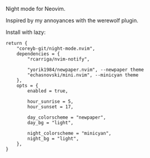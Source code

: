Night mode for Neovim.

Inspired by my annoyances with the werewolf plugin.

Install with lazy:
```
return {
	"coreyb-git/night-mode.nvim",
	dependencies = {
		"rcarriga/nvim-notify",

		"yorik1984/newpaper.nvim", --newpaper theme
		"echasnovski/mini.nvim", --minicyan theme
	},
	opts = {
		enabled = true,

		hour_sunrise = 5,
		hour_sunset = 17,

		day_colorscheme = "newpaper",
		day_bg = "light",

		night_colorscheme = "minicyan",
		night_bg = "light",
	},
}
```
